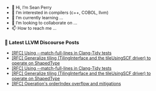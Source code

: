 - 👋 Hi, I’m Sean Perry
- 👀 I’m interested in compilers (c++, COBOL, llvm)
- 🌱 I’m currently learning ...
- 💞️ I’m looking to collaborate on ...
- 📫 How to reach me ...

<!---
s66perry/s66perry is a ✨ special ✨ repository because its `README.md` (this file) appears on your GitHub profile.
You can click the Preview link to take a look at your changes.
--->
### 📕 Latest LLVM Discourse Posts

<!-- DISCOURSE-LLVM:START -->
- [[RFC] Using --match-full-lines in Clang-Tidy tests](https://discourse.llvm.org/t/rfc-using-match-full-lines-in-clang-tidy-tests/85553#post_2)
- [[RFC] Generalize tiling &lpar;TilingInterface and the tileUsingSCF driver&rpar; to operate on ShapedType](https://discourse.llvm.org/t/rfc-generalize-tiling-tilinginterface-and-the-tileusingscf-driver-to-operate-on-shapedtype/85552#post_2)
- [[RFC] Using --match-full-lines in Clang-Tidy tests](https://discourse.llvm.org/t/rfc-using-match-full-lines-in-clang-tidy-tests/85553#post_1)
- [[RFC] Generalize tiling &lpar;TilingInterface and the tileUsingSCF driver&rpar; to operate on ShapedType](https://discourse.llvm.org/t/rfc-generalize-tiling-tilinginterface-and-the-tileusingscf-driver-to-operate-on-shapedtype/85552#post_1)
- [[RFC] Operation&#39;s orderIndex overflow and mitigations](https://discourse.llvm.org/t/rfc-operations-orderindex-overflow-and-mitigations/85541#post_4)
<!-- DISCOURSE-LLVM:END -->
